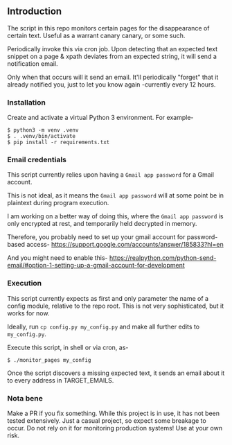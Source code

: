 ## Introduction

The script in this repo monitors certain pages for the disappearance of certain text. Useful as a warrant canary canary, or some such.

Periodically invoke this via cron job. Upon detecting that an expected text snippet on a page & xpath deviates from an expected string, it will send a notification email.

Only when that occurs will it send an email. It'll periodically "forget" that it already notified you, just to let you know again -currently every 12 hours.


### Installation
Create and activate a virtual Python 3 environment. For example-
```shell script
$ python3 -m venv .venv
$ . .venv/bin/activate
$ pip install -r requirements.txt
```


### Email credentials
This script currently relies upon having a `Gmail app password` for a Gmail account.

This is not ideal, as it means the `Gmail app password` will at some point be in plaintext during program execution.

I am working on a better way of doing this, where the `Gmail app password` is only encrypted at rest, and temporarily held decrypted in memory. 

Therefore, you probably need to set up your gmail account for password-based access-
    https://support.google.com/accounts/answer/185833?hl=en

And you might need to enable this-
    https://realpython.com/python-send-email/#option-1-setting-up-a-gmail-account-for-development


### Execution
This script currently expects as first and only parameter the name of a config module, relative to the repo root. This is not very sophisticated,  but it works for now.

Ideally, run `cp config.py my_config.py` and make all further edits to `my_config.py`.

Execute this script, in shell or via cron, as-
```shell script
$ ./monitor_pages my_config
```

Once the script discovers a missing expected text, it sends an email about it to every address in TARGET_EMAILS.

### Nota bene
Make a PR if you fix something. While this project is in use, it has not been tested extensively. Just a casual project, so expect some breakage to occur. Do not rely on it for monitoring production systems! Use at your own risk.
